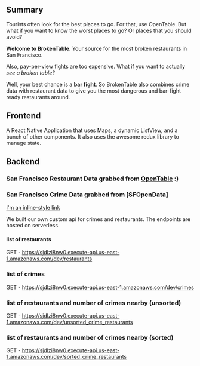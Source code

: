 ## Summary
Tourists often look for the best places to go. For that, use OpenTable. But what if you want to know the worst places to go? Or places that you should avoid?

**Welcome to BrokenTable**. Your source for the most broken restaurants in San Francisco.

Also, pay-per-view fights are too expensive. What if you want to actually *see a broken table?*

Well, your best chance is a **bar fight**. So BrokenTable also combines crime data with restaurant data to give you the most dangerous and bar-fight ready restaurants around.



## Frontend

A React Native Application that uses Maps, a dynamic ListView, and a bunch of other components. It also uses the awesome redux library to manage state.


## Backend

### San Francisco Restaurant Data grabbed from [OpenTable](http://www.opentable.com/) :)

### San Francisco Crime Data grabbed from [SFOpenData]

[I'm an inline-style link](https://www.google.com)

We built our own custom api for crimes and restaurants. The endpoints are hosted on serverless.

#### list of restaurants
GET - https://sjdlzi8nw0.execute-api.us-east-1.amazonaws.com/dev/restaurants

### list of crimes
GET - https://sjdlzi8nw0.execute-api.us-east-1.amazonaws.com/dev/crimes

### list of restaurants and number of crimes nearby (unsorted)
GET - https://sjdlzi8nw0.execute-api.us-east-1.amazonaws.com/dev/unsorted_crime_restaurants

### list of restaurants and number of crimes nearby (sorted)
GET - https://sjdlzi8nw0.execute-api.us-east-1.amazonaws.com/dev/sorted_crime_restaurants
